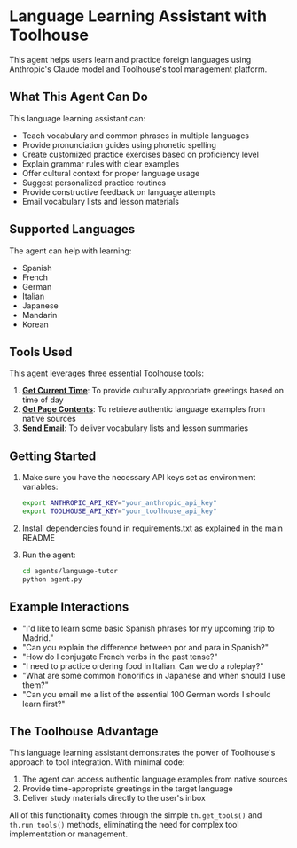 # Language Learning Assistant with Toolhouse

This agent helps users learn and practice foreign languages using Anthropic's Claude model and Toolhouse's tool management platform.

## What This Agent Can Do

This language learning assistant can:

- Teach vocabulary and common phrases in multiple languages
- Provide pronunciation guides using phonetic spelling
- Create customized practice exercises based on proficiency level
- Explain grammar rules with clear examples
- Offer cultural context for proper language usage
- Suggest personalized practice routines
- Provide constructive feedback on language attempts
- Email vocabulary lists and lesson materials

## Supported Languages

The agent can help with learning:

- Spanish
- French
- German
- Italian
- Japanese
- Mandarin
- Korean

## Tools Used

This agent leverages three essential Toolhouse tools:

1. **[Get Current Time](https://app.toolhouse.ai/store/current_time)**: To provide culturally appropriate greetings based on time of day
2. **[Get Page Contents](https://app.toolhouse.ai/store/scraper)**: To retrieve authentic language examples from native sources
3. **[Send Email](https://app.toolhouse.ai/store/send_email)**: To deliver vocabulary lists and lesson summaries

## Getting Started

1. Make sure you have the necessary API keys set as environment variables:

   ```bash
   export ANTHROPIC_API_KEY="your_anthropic_api_key"
   export TOOLHOUSE_API_KEY="your_toolhouse_api_key"
   ```

2. Install dependencies found in requirements.txt as explained in the main README

3. Run the agent:
   ```bash
   cd agents/language-tutor
   python agent.py
   ```

## Example Interactions

- "I'd like to learn some basic Spanish phrases for my upcoming trip to Madrid."
- "Can you explain the difference between por and para in Spanish?"
- "How do I conjugate French verbs in the past tense?"
- "I need to practice ordering food in Italian. Can we do a roleplay?"
- "What are some common honorifics in Japanese and when should I use them?"
- "Can you email me a list of the essential 100 German words I should learn first?"

## The Toolhouse Advantage

This language learning assistant demonstrates the power of Toolhouse's approach to tool integration. With minimal code:

1. The agent can access authentic language examples from native sources
2. Provide time-appropriate greetings in the target language
3. Deliver study materials directly to the user's inbox

All of this functionality comes through the simple `th.get_tools()` and `th.run_tools()` methods, eliminating the need for complex tool implementation or management.
